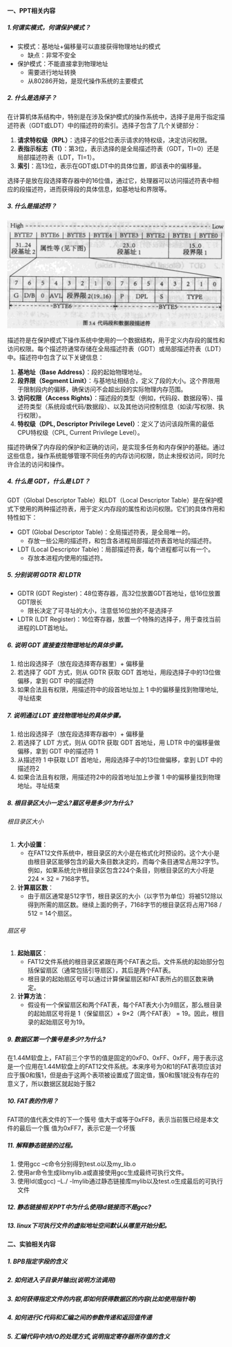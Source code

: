 #### 一、PPT相关内容

##### 1.何谓实模式，何谓保护模式？

- 实模式：基地址+偏移量可以直接获得物理地址的模式
  - 缺点：非常不安全
- 保护模式：不能直接拿到物理地址
  - 需要进行地址转换
  - 从80286开始，是现代操作系统的主要模式

##### 2. 什么是选择子？

在计算机体系结构中，特别是在涉及保护模式的操作系统中，选择子是用于指定描述符表（GDT或LDT）中的描述符的索引。选择子包含了几个关键部分：

1. **请求特权级（RPL）**：选择子的低2位表示请求的特权级，决定访问权限。
2. **表指示标志（TI）**：第3位，表示选择的是全局描述符表（GDT，TI=0）还是局部描述符表（LDT，TI=1）。
3. **索引**：高13位，表示在GDT或LDT中的具体位置，即该表中的偏移量。

选择子是放在段选择寄存器中的16位值，通过它，处理器可以访问描述符表中相应的段描述符，进而获得段的具体信息，如基地址和界限等。

##### 3. 什么是描述符？

![image-20240421185319902](https://raw.githubusercontent.com/mlger/Pict/main/newPath/image-20240421185319902.png)

描述符是在保护模式下操作系统中使用的一个数据结构，用于定义内存段的属性和访问权限。每个描述符通常存储在全局描述符表（GDT）或局部描述符表（LDT）中。描述符中包含了以下关键信息：

1. **基地址（Base Address）**：段的起始物理地址。
2. **段界限（Segment Limit）**：与基地址相结合，定义了段的大小。这个界限用于限制段内的偏移，确保访问不会超出段的实际物理内存范围。
3. **访问权限（Access Rights）**：描述段的类型（例如，代码段、数据段等）、描述符类型（系统段或代码/数据段）、以及其他访问控制信息（如读/写权限、执行权限）。
4. **特权级（DPL, Descriptor Privilege Level）**：定义了访问该段所需的最低CPU特权级（CPL, Current Privilege Level）。

描述符确保了内存段的保护和正确的访问，是实现多任务和内存保护的基础。通过这些信息，操作系统能够管理不同任务的内存访问权限，防止未授权访问，同时允许合法的访问和操作。

##### 4. 什么是 GDT，什么是 LDT？

GDT（Global Descriptor Table）和LDT（Local Descriptor Table）是在保护模式下使用的两种描述符表，用于定义内存段的属性和访问权限。它们的具体作用和特性如下：

- GDT (Global Descriptor Table)：全局描述符表，是全局唯一的。
  - 存放一些公用的描述符，和包含各进程局部描述符表首地址的描述符。
- LDT (Local Descriptor Table)：局部描述符表，每个进程都可以有一个。
  - 存放本进程内使用的描述符。

##### 5. 分别说明 GDTR 和 LDTR 	

- GDTR (GDT Register)：48位寄存器，高32位放置GDT首地址，低16位放置GDT限长
  - 限长决定了可寻址的大小，注意低16位放的不是选择子
- LDTR (LDT Register)：16位寄存器，放置一个特殊的选择子，用于查找当前进程的LDT首地址。

##### 6. 说明 GDT 直接查找物理地址的具体步骤。

1. 给出段选择子（放在段选择寄存器里）+ 偏移量
2. 若选择了 GDT 方式，则从 GDTR 获取 GDT 首地址，用段选择子中的13位做偏移，拿到 GDT 中的描述符
3. 如果合法且有权限，用描述符中的段首地址加上 1 中的偏移量找到物理地址, 寻址结束

##### 7. 说明通过 LDT 查找物理地址的具体步骤。

1. 给出段选择子（放在段选择寄存器中）+ 偏移量
2. 若选择了 LDT 方式，则从 GDTR 获取 GDT 首地址，用 LDTR 中的偏移量做偏移，拿到 GDT 中的描述符 1
3. 从描述符 1 中获取 LDT 首地址，用段选择子中的13位做偏移，拿到 LDT 中的描述符2
4. 如果合法且有权限，用描述符2中的段首地址加上步骤 1 中的偏移量找到物理地址。寻址结束

##### 8. 根目录区大小一定么?扇区号是多少?为什么?

###### 根目录区大小

1. **大小设置**：
   - 在FAT12文件系统中，根目录区的大小是在格式化时预设的。这个大小是由根目录区能够包含的最大条目数决定的，而每个条目通常占用32字节。例如，如果系统允许根目录区包含224个条目，则根目录区的大小将是224 × 32 = 7168字节。
2. **计算扇区数**：
   - 由于扇区通常是512字节，根目录区的大小（以字节为单位）将被512除以得到所需的扇区数。继续上面的例子，7168字节的根目录区将占用7168 / 512 = 14个扇区。

###### 扇区号

1. **起始扇区**：
   - FAT12文件系统的根目录区紧跟在两个FAT表之后。文件系统的起始部分包括保留扇区（通常包括引导扇区），其后是两个FAT表。
   - 根目录的起始扇区号可以通过计算保留扇区和FAT表所占的扇区数来确定。
2. **计算方法**：
   - 假设有一个保留扇区和两个FAT表，每个FAT表大小为9扇区，那么根目录的起始扇区号将是 1（保留扇区）+ 9×2（两个FAT表） = 19。因此，根目录的起始扇区号为19。

##### 9. 数据区第一个簇号是多少?为什么?

在1.44M软盘上，FAT前三个字节的值是固定的0xF0、0xFF、0xFF，用于表示这是一个应用在1.44M软盘上的FAT12文件系统。本来序号为0和1的FAT表项应该对应于簇0和簇1，但是由于这两个表项被设置成了固定值，簇0和簇1就没有存在的意义了，所以数据区就起始于簇2

##### 10. FAT表的作用？

FAT项的值代表文件的下一个簇号
值大于或等于0xFF8，表示当前簇已经是本文件的最后一个簇
值为0xFF7，表示它是一个坏簇

##### 11. 解释静态链接的过程。

1. 使用gcc –c命令分别得到test.o以及my_lib.o
3. 使用ar命令生成libmylib.a或直接使用gcc生成最终可执行文件。
4. 使用ld(或gcc) –L./ -lmylib通过静态链接库mylib以及test.o生成最后的可执行文件

##### 12. 静态链接相关PPT中为什么使用ld链接而不是gcc?



##### 13. linux下可执行文件的虚拟地址空间默认从哪里开始分配。

#### 二、实验相关内容

##### 1. BPB指定字段的含义

##### 2. 如何进入子目录并输出(说明方法调用)

##### 3. 如何获得指定文件的内容,即如何获得数据区的内容(比如使用指针等)

##### 4. 如何进行C代码和汇编之间的参数传递和返回值传递

##### 5. 汇编代码中对I/O的处理方式,说明指定寄存器所存值的含义

